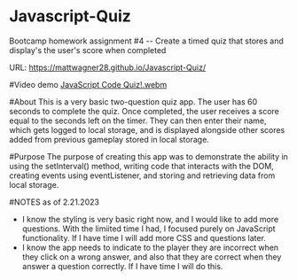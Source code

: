 # Javascript-Quiz
Bootcamp homework assignment #4 -- Create a timed quiz that stores and display's the user's score when completed

URL: https://mattwagner28.github.io/Javascript-Quiz/

#Video demo
[JavaScript Code Quiz!.webm](https://user-images.githubusercontent.com/121985800/220517422-49086ea4-dc33-4165-83e9-9b5b833880e3.webm)

#About
This is a very basic two-question quiz app. The user has 60 seconds to complete the quiz. Once completed, the user receives a score equal to the seconds left on the timer. They can then enter their name, which gets logged to local storage, and is displayed alongside other scores added from previous gameplay stored in local storage.

#Purpose
The purpose of creating this app was to demonstrate the ability in using the setInterval() method, writing code that interacts with the DOM, creating events using eventListener, and storing and retrieving data from local storage. 

#NOTES as of 2.21.2023
- I know the styling is very basic right now, and I would like to add more questions. With the limiited time I had, I focused purely on JavaScript functionality. If I have time I will add more CSS and questions later.
- I know the app needs to indicate to the player they are incorrect when they click on a wrong answer, and also that they are correct when they answer a question correctly. If I have time I will do this. 

